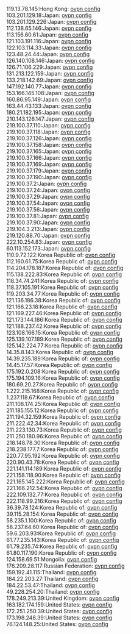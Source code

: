 119.13.78.145:Hong Kong: [ovpn config](vpn/119_13_78_145.ovpn)  
103.201.129.18:Japan: [ovpn config](vpn/103_201_129_18.ovpn)  
103.201.129.226:Japan: [ovpn config](vpn/103_201_129_226.ovpn)  
112.138.65.146:Japan: [ovpn config](vpn/112_138_65_146.ovpn)  
113.156.60.61:Japan: [ovpn config](vpn/113_156_60_61.ovpn)  
121.103.191.116:Japan: [ovpn config](vpn/121_103_191_116.ovpn)  
122.103.114.33:Japan: [ovpn config](vpn/122_103_114_33.ovpn)  
123.48.24.44:Japan: [ovpn config](vpn/123_48_24_44.ovpn)  
126.140.108.146:Japan: [ovpn config](vpn/126_140_108_146.ovpn)  
126.71.106.229:Japan: [ovpn config](vpn/126_71_106_229.ovpn)  
131.213.122.159:Japan: [ovpn config](vpn/131_213_122_159.ovpn)  
133.218.142.69:Japan: [ovpn config](vpn/133_218_142_69.ovpn)  
147.192.140.77:Japan: [ovpn config](vpn/147_192_140_77.ovpn)  
153.166.145.108:Japan: [ovpn config](vpn/153_166_145_108.ovpn)  
160.86.95.149:Japan: [ovpn config](vpn/160_86_95_149.ovpn)  
163.44.43.133:Japan: [ovpn config](vpn/163_44_43_133.ovpn)  
180.21.182.195:Japan: [ovpn config](vpn/180_21_182_195.ovpn)  
210.143.126.147:Japan: [ovpn config](vpn/210_143_126_147.ovpn)  
219.100.37.110:Japan: [ovpn config](vpn/219_100_37_110.ovpn)  
219.100.37.118:Japan: [ovpn config](vpn/219_100_37_118.ovpn)  
219.100.37.126:Japan: [ovpn config](vpn/219_100_37_126.ovpn)  
219.100.37.158:Japan: [ovpn config](vpn/219_100_37_158.ovpn)  
219.100.37.165:Japan: [ovpn config](vpn/219_100_37_165.ovpn)  
219.100.37.166:Japan: [ovpn config](vpn/219_100_37_166.ovpn)  
219.100.37.169:Japan: [ovpn config](vpn/219_100_37_169.ovpn)  
219.100.37.179:Japan: [ovpn config](vpn/219_100_37_179.ovpn)  
219.100.37.190:Japan: [ovpn config](vpn/219_100_37_190.ovpn)  
219.100.37.2:Japan: [ovpn config](vpn/219_100_37_2.ovpn)  
219.100.37.24:Japan: [ovpn config](vpn/219_100_37_24.ovpn)  
219.100.37.29:Japan: [ovpn config](vpn/219_100_37_29.ovpn)  
219.100.37.54:Japan: [ovpn config](vpn/219_100_37_54.ovpn)  
219.100.37.56:Japan: [ovpn config](vpn/219_100_37_56.ovpn)  
219.100.37.81:Japan: [ovpn config](vpn/219_100_37_81.ovpn)  
219.100.37.90:Japan: [ovpn config](vpn/219_100_37_90.ovpn)  
219.104.3.213:Japan: [ovpn config](vpn/219_104_3_213.ovpn)  
219.120.88.70:Japan: [ovpn config](vpn/219_120_88_70.ovpn)  
222.10.254.83:Japan: [ovpn config](vpn/222_10_254_83.ovpn)  
60.113.152.173:Japan: [ovpn config](vpn/60_113_152_173.ovpn)  
110.9.72.122:Korea Republic of: [ovpn config](vpn/110_9_72_122.ovpn)  
112.160.61.75:Korea Republic of: [ovpn config](vpn/112_160_61_75.ovpn)  
114.204.178.187:Korea Republic of: [ovpn config](vpn/114_204_178_187.ovpn)  
115.138.222.83:Korea Republic of: [ovpn config](vpn/115_138_222_83.ovpn)  
118.34.74.241:Korea Republic of: [ovpn config](vpn/118_34_74_241.ovpn)  
118.37.105.191:Korea Republic of: [ovpn config](vpn/118_37_105_191.ovpn)  
119.203.34.77:Korea Republic of: [ovpn config](vpn/119_203_34_77.ovpn)  
121.136.186.38:Korea Republic of: [ovpn config](vpn/121_136_186_38.ovpn)  
121.166.23.18:Korea Republic of: [ovpn config](vpn/121_166_23_18.ovpn)  
121.169.227.46:Korea Republic of: [ovpn config](vpn/121_169_227_46.ovpn)  
121.173.144.186:Korea Republic of: [ovpn config](vpn/121_173_144_186.ovpn)  
121.188.237.42:Korea Republic of: [ovpn config](vpn/121_188_237_42.ovpn)  
123.108.166.15:Korea Republic of: [ovpn config](vpn/123_108_166_15.ovpn)  
125.139.107.189:Korea Republic of: [ovpn config](vpn/125_139_107_189.ovpn)  
125.142.224.77:Korea Republic of: [ovpn config](vpn/125_142_224_77.ovpn)  
14.35.8.143:Korea Republic of: [ovpn config](vpn/14_35_8_143.ovpn)  
14.39.235.189:Korea Republic of: [ovpn config](vpn/14_39_235_189.ovpn)  
14.45.17.57:Korea Republic of: [ovpn config](vpn/14_45_17_57.ovpn)  
175.192.0.208:Korea Republic of: [ovpn config](vpn/175_192_0_208.ovpn)  
175.194.109.16:Korea Republic of: [ovpn config](vpn/175_194_109_16.ovpn)  
180.69.20.27:Korea Republic of: [ovpn config](vpn/180_69_20_27.ovpn)  
1.222.215.168:Korea Republic of: [ovpn config](vpn/1_222_215_168.ovpn)  
1.237.118.67:Korea Republic of: [ovpn config](vpn/1_237_118_67.ovpn)  
211.108.174.25:Korea Republic of: [ovpn config](vpn/211_108_174_25.ovpn)  
211.185.155.12:Korea Republic of: [ovpn config](vpn/211_185_155_12.ovpn)  
211.194.32.159:Korea Republic of: [ovpn config](vpn/211_194_32_159.ovpn)  
211.222.42.34:Korea Republic of: [ovpn config](vpn/211_222_42_34.ovpn)  
211.223.130.73:Korea Republic of: [ovpn config](vpn/211_223_130_73.ovpn)  
211.250.180.96:Korea Republic of: [ovpn config](vpn/211_250_180_96.ovpn)  
218.148.78.30:Korea Republic of: [ovpn config](vpn/218_148_78_30.ovpn)  
218.238.177.7:Korea Republic of: [ovpn config](vpn/218_238_177_7.ovpn)  
220.77.95.192:Korea Republic of: [ovpn config](vpn/220_77_95_192.ovpn)  
220.90.43.78:Korea Republic of: [ovpn config](vpn/220_90_43_78.ovpn)  
221.141.114.189:Korea Republic of: [ovpn config](vpn/221_141_114_189.ovpn)  
221.158.118.90:Korea Republic of: [ovpn config](vpn/221_158_118_90.ovpn)  
221.165.145.222:Korea Republic of: [ovpn config](vpn/221_165_145_222.ovpn)  
221.166.212.54:Korea Republic of: [ovpn config](vpn/221_166_212_54.ovpn)  
222.109.132.77:Korea Republic of: [ovpn config](vpn/222_109_132_77.ovpn)  
222.118.99.216:Korea Republic of: [ovpn config](vpn/222_118_99_216.ovpn)  
36.39.78.124:Korea Republic of: [ovpn config](vpn/36_39_78_124.ovpn)  
39.115.28.154:Korea Republic of: [ovpn config](vpn/39_115_28_154.ovpn)  
58.235.1.100:Korea Republic of: [ovpn config](vpn/58_235_1_100.ovpn)  
58.237.64.60:Korea Republic of: [ovpn config](vpn/58_237_64_60.ovpn)  
59.6.203.93:Korea Republic of: [ovpn config](vpn/59_6_203_93.ovpn)  
61.77.235.143:Korea Republic of: [ovpn config](vpn/61_77_235_143.ovpn)  
61.79.235.74:Korea Republic of: [ovpn config](vpn/61_79_235_74.ovpn)  
61.80.117.190:Korea Republic of: [ovpn config](vpn/61_80_117_190.ovpn)  
124.158.69.51:Mongolia: [ovpn config](vpn/124_158_69_51.ovpn)  
176.209.28.117:Russian Federation: [ovpn config](vpn/176_209_28_117.ovpn)  
159.192.41.115:Thailand: [ovpn config](vpn/159_192_41_115.ovpn)  
184.22.203.27:Thailand: [ovpn config](vpn/184_22_203_27.ovpn)  
184.22.53.47:Thailand: [ovpn config](vpn/184_22_53_47.ovpn)  
49.228.254.20:Thailand: [ovpn config](vpn/49_228_254_20.ovpn)  
178.249.213.39:United Kingdom: [ovpn config](vpn/178_249_213_39.ovpn)  
163.182.174.159:United States: [ovpn config](vpn/163_182_174_159.ovpn)  
172.251.250.39:United States: [ovpn config](vpn/172_251_250_39.ovpn)  
173.198.248.39:United States: [ovpn config](vpn/173_198_248_39.ovpn)  
76.124.148.25:United States: [ovpn config](vpn/76_124_148_25.ovpn)  

